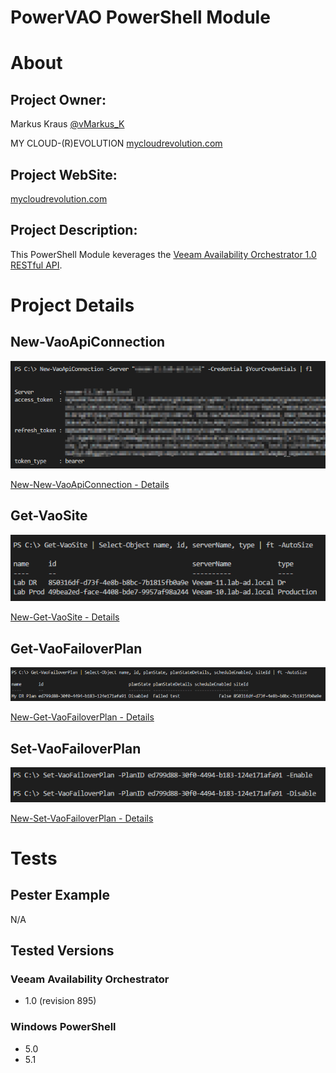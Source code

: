 PowerVAO PowerShell Module
=============

# About

## Project Owner:

Markus Kraus [@vMarkus_K](https://twitter.com/vMarkus_K)

MY CLOUD-(R)EVOLUTION [mycloudrevolution.com](http://mycloudrevolution.com/)

## Project WebSite:

[mycloudrevolution.com](http://mycloudrevolution.com/)

## Project Description:

This PowerShell Module keverages the [Veeam Availability Orchestrator 1.0 RESTful API](https://helpcenter.veeam.com/docs/vao/restapi/overview.html?ver=10).

# Project Details

## New-VaoApiConnection

![New-VaoApiConnection](/media/New-VaoApiConnection.png)

[New-New-VaoApiConnection - Details](/docs/en-US/New-VaoApiConnection.md)

## Get-VaoSite

![Get-VaoSite](/media/Get-VaoSite.png)

[New-Get-VaoSite - Details](/docs/en-US/Get-VaoSite.md)

## Get-VaoFailoverPlan

![Get-VaoFailoverPlan](/media/Get-VaoFailoverPlan.png)

[New-Get-VaoFailoverPlan - Details](/docs/en-US/Get-VaoFailoverPlan.md)

## Set-VaoFailoverPlan

![Set-VaoFailoverPlan](/media/Set-VaoFailoverPlan.png)

[New-Set-VaoFailoverPlan - Details](/docs/en-US/Set-VaoFailoverPlan.md)

# Tests

## Pester Example

N/A

## Tested Versions

### Veeam Availability Orchestrator

- 1.0 (revision 895)

### Windows PowerShell

- 5.0
- 5.1



